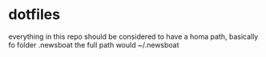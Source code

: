 # dotfiles

everything in this repo should be considered to have a homa path, basically fo folder .newsboat the full path would ~/.newsboat
